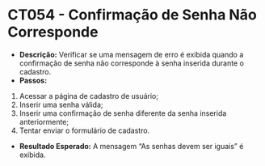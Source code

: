 # CT054 - Confirmação de Senha Não Corresponde

- **Descrição:** Verificar se uma mensagem de erro é exibida quando a confirmação de senha não corresponde à senha inserida durante o cadastro.
- **Passos:**
1. Acessar a página de cadastro de usuário;
2. Inserir uma senha válida;
3. Inserir uma confirmação de senha diferente da senha inserida anteriormente;
4. Tentar enviar o formulário de cadastro.
- **Resultado Esperado:** A mensagem “As senhas devem ser iguais” é exibida.